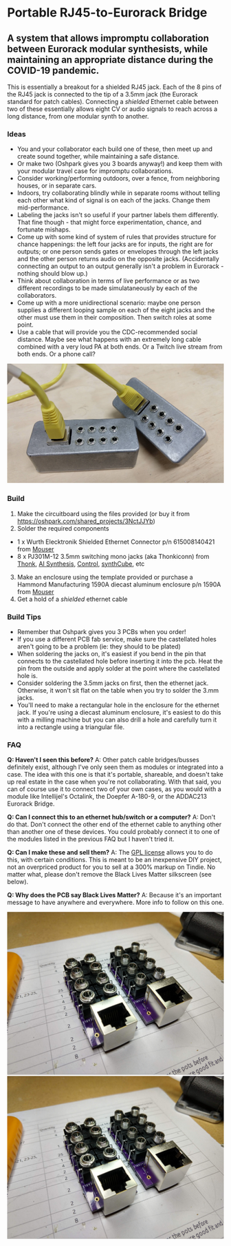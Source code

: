 # Portable RJ45-to-Eurorack Bridge

## A system that allows impromptu collaboration between Eurorack modular synthesists, while maintaining an appropriate distance during the COVID-19 pandemic.

This is essentially a breakout for a shielded RJ45 jack. Each of the 8 pins of the RJ45 jack is connected to the tip of a 3.5mm jack (the Eurorack standard for patch cables). Connecting a *shielded* Ethernet cable between two of these essentially allows eight CV or audio signals to reach across a long distance, from one modular synth to another.

### Ideas

* You and your collaborator each build one of these, then meet up and create sound together, while maintaining a safe distance.
* Or make two (Oshpark gives you 3 boards anyway!) and keep them with your modular travel case for impromptu collaborations.
* Consider working/performing outdoors, over a fence, from neighboring houses, or in separate cars.
* Indoors, try collaborating blindly while in separate rooms without telling each other what kind of signal is on each of the jacks. Change them mid-performance.
* Labeling the jacks isn't so useful if your partner labels them differently. That fine though - that might force experimentation, chance, and fortunate mishaps.
* Come up with some kind of system of rules that provides structure for chance happenings: the left four jacks are for inputs, the right are for outputs; or one person sends gates or envelopes through the left jacks and the other person returns audio on the opposite jacks. (Accidentally connecting an output to an output generally isn't a problem in Eurorack - nothing should blow up.)
* Think about collaboration in terms of live performance or as two different recordings to be made simulataneously by each of the collaborators.
* Come up with a more unidirectional scenario: maybe one person supplies a different looping sample on each of the eight jacks and the other must use them in their composition. Then switch roles at some point.
* Use a cable that will provide you the CDC-recommended social distance. Maybe see what happens with an extremely long cable combined with a very loud PA at both ends. Or a Twitch live stream from both ends. Or a phone call?

![Two Units with Yellow Cable and Aluminum Enclosure](/photos/two_units_with_yellow_cable.jpg)

### Build

1. Make the circuitboard using the files provided (or buy it from https://oshpark.com/shared_projects/3NctJJYb)
2. Solder the required components
  * 1 x Wurth Elecktronik Shielded Ethernet Connector p/n 615008140421 from [Mouser](https://www.mouser.com/ProductDetail/Wurth-Elektronik/615008140421?qs=%2Fha2pyFadujj32eJSvwd90ECqRKXOEYbwVGH%2FNq2N1eMDIxBQFOhvg%3D%3D)
  * 8 x PJ301M-12 3.5mm switching mono jacks (aka Thonkiconn) from [Thonk](https://www.thonk.co.uk/shop/3-5mm-jacks/), [AI Synthesis](https://aisynthesis.com/product/3-5mm-eurorack-jack-thonk-pj301m-12/), [Control](https://www.ctrl-mod.com/products/3-5mm-eurorack-jacks), [synthCube](https://synthcube.com/cart/3-5mm-euro-jacks), etc
3. Make an enclosure using the template provided or purchase a Hammond Manufacturing 1590A diecast aluminum enclosure p/n 1590A from [Mouser](https://www.mouser.com/ProductDetail/Hammond-Manufacturing/1590A?qs=lxPAlgZqN%2Fx6Rw4O%2FIXFww%3D%3D)
4. Get a hold of a *shielded* ethernet cable  

### Build Tips

* Remember that Oshpark gives you 3 PCBs when you order!
* If you use a different PCB fab service, make sure the castellated holes aren't going to be a problem (ie: they should to be plated)
* When soldering the jacks on, it's easiest if you bend in the pin that connects to the castellated hole before inserting it into the pcb. Heat the pin from the outside and apply solder at the point where the castellated hole is.
* Consider soldering the 3.5mm jacks on first, then the ethernet jack. Otherwise, it won't sit flat on the table when you try to solder the 3.mm jacks.
* You'll need to make a rectangular hole in the enclosure for the ethernet jack. If you're using a diecast aluminum enclosure, it's easiest to do this with a milling machine but you can also drill a hole and carefully turn it into a rectangle using a triangular file.

### FAQ

**Q: Haven't I seen this before?**
A: Other patch cable bridges/busses definitely exist, although I've only seen them as modules or integrated into a case. The idea with this one is that it's portable, shareable, and doesn't take up real estate in the case when you're not collaborating. With that said, you can of course use it to connect two of your own cases, as you would with a module like Intellijel's Octalink, the Doepfer A-180-9, or the ADDAC213 Eurorack Bridge.

**Q: Can I connect this to an ethernet hub/switch or a computer?**
A: Don't do that. Don't connect the other end of the ethernet cable to anything other than another one of these devices. You could probably connect it to one of the modules listed in the previous FAQ but I haven't tried it.

**Q: Can I make these and sell them?**
A: The [GPL license](https://github.com/rahji/rj45eurorackbridge/blob/master/LICENSE) allows you to do this, with certain conditions. This is meant to be an inexpensive DIY project, not an overpriced product for you to sell at a 300% markup on Tindie. No matter what, please don't remove the Black Lives Matter silkscreen (see below).

**Q: Why does the PCB say Black Lives Matter?**
A: Because it's an important message to have anywhere and everywhere. More info to follow on this one.

![Two PCBs, After Soldering](/photos/two_units_after_soldering.jpg)
![Two PCBs, After Soldering](/photos/two_units_after_soldering.jpg)

